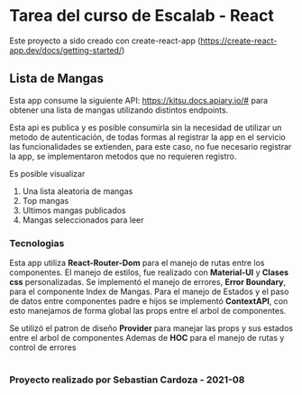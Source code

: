 # Tarea del curso de Escalab - React

Este proyecto a sido creado con create-react-app (https://create-react-app.dev/docs/getting-started/)

## Lista de Mangas

Esta app consume la siguiente API: https://kitsu.docs.apiary.io/# para obtener una lista de mangas utilizando distintos endpoints.

Esta api es publica y es posible consumirla sin la necesidad de utilizar un metodo de autenticación, de todas formas al registrar la app en el servicio las funcionalidades se extienden, para este caso, no fue necesario registrar la app, se implementaron metodos que no requieren registro.

Es posible visualizar 
  1. Una lista aleatoria de mangas
  2. Top mangas
  3. Ultimos mangas publicados
  4. Mangas seleccionados para leer

### Tecnologias

Esta app utiliza **React-Router-Dom** para el manejo de rutas entre los componentes.
El manejo de estilos, fue realizado con **Material-UI** y **Clases css** personalizadas.
Se implementó el manejo de errores, **Error Boundary**, para el componente Index de Mangas.
Para el manejo de Estados y el paso de datos entre componentes padre e hijos se implementó **ContextAPI**, con esto manejamos de forma global las props entre el arbol de componentes.

Se utilizó el patron de diseño **Provider** para manejar las props y sus estados entre el arbol de componentes
Ademas de **HOC** para el manejo de rutas y control de errores

#

### Proyecto realizado por Sebastian Cardoza - 2021-08
